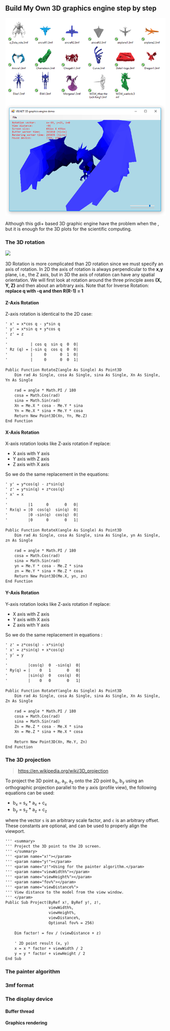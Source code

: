 ## Build My Own 3D graphics engine step by step

![](./screenshot.png)

Although this gdi+ based 3D graphic engine have the problem when the , but it is enough for the 3D plots for the scientific computing.

### The 3D rotation

![](./Previews.gif)

3D Rotation is more complicated than 2D rotation since we must specify an axis of rotation. In 2D the axis of rotation is always perpendicular to the **x,y** plane, i.e., the Z axis, but in 3D the axis of rotation can have any spatial orientation. We will first look at rotation around the three principle axes **(X, Y, Z)** and then about an arbitrary axis. Note that for Inverse Rotation: **replace q with -q and then R(R-1) = 1**

#### Z-Axis Rotation

Z-axis rotation is identical to the 2D case:

```vbnet
' x' = x*cos q - y*sin q
' y' = x*sin q + y*cos q
' z' = z
'
'          | cos q  sin q  0  0|
' Rz (q) = |-sin q  cos q  0  0|
'          |     0      0  1  0|
'          |     0      0  0  1|

Public Function RotateZ(angle As Single) As Point3D
    Dim rad As Single, cosa As Single, sina As Single, Xn As Single, Yn As Single

    rad = angle * Math.PI / 180
    cosa = Math.Cos(rad)
    sina = Math.Sin(rad)
    Xn = Me.X * cosa - Me.Y * sina
    Yn = Me.X * sina + Me.Y * cosa
    Return New Point3D(Xn, Yn, Me.Z)
End Function
```

#### X-Axis Rotation

X-axis rotation looks like Z-axis rotation if replace:

+ X axis with Y axis
+ Y axis with Z axis
+ Z axis with X axis

So we do the same replacement in the equations:
```vbnet
' y' = y*cos(q) - z*sin(q)
' z' = y*sin(q) + z*cos(q)
' x' = x
'
'         |1      0       0   0|
' Rx(q) = |0  cos(q)  sin(q)  0|
'         |0 -sin(q)  cos(q)  0|
'         |0      0       0   1|

Public Function RotateX(angle As Single) As Point3D
    Dim rad As Single, cosa As Single, sina As Single, yn As Single, zn As Single

    rad = angle * Math.PI / 180
    cosa = Math.Cos(rad)
    sina = Math.Sin(rad)
    yn = Me.Y * cosa - Me.Z * sina
    zn = Me.Y * sina + Me.Z * cosa
    Return New Point3D(Me.X, yn, zn)
End Function
```

#### Y-Axis Rotation

Y-axis rotation looks like Z-axis rotation if replace:

+ X axis with Z axis
+ Y axis with X axis
+ Z axis with Y axis

So we do the same replacement in equations :

```vbnet
' z' = z*cos(q) - x*sin(q)
' x' = z*sin(q) + x*cos(q)
' y' = y
'
'         |cos(q)  0  -sin(q)  0|
' Ry(q) = |    0   1       0   0|
'         |sin(q)  0   cos(q)  0|
'         |    0   0       0   1|

Public Function RotateY(angle As Single) As Point3D
    Dim rad As Single, cosa As Single, sina As Single, Xn As Single, Zn As Single

    rad = angle * Math.PI / 180
    cosa = Math.Cos(rad)
    sina = Math.Sin(rad)
    Zn = Me.Z * cosa - Me.X * sina
    Xn = Me.Z * sina + Me.X * cosa

    Return New Point3D(Xn, Me.Y, Zn)
End Function
```

### The 3D projection

> https://en.wikipedia.org/wiki/3D_projection

To project the 3D point a<sub>x</sub>, a<sub>y</sub>, a<sub>z</sub> onto the 2D point b<sub>x</sub>, b<sub>y</sub> using an orthographic projection parallel to the y axis (profile view), the following equations can be used:

+ b<sub>x</sub> = s<sub>x</sub> \* a<sub>x</sub> + c<sub>x</sub>
+ b<sub>y</sub> = s<sub>z</sub> \* a<sub>z</sub> + c<sub>z</sub>

where the vector ``s`` is an arbitrary scale factor, and ``c`` is an arbitrary offset. These constants are optional, and can be used to properly align the viewport.

```vbnet
''' <summary>
''' Project the 3D point to the 2D screen.
''' </summary>
''' <param name="x!"></param>
''' <param name="y!"></param>
''' <param name="z!">Using for the painter algorithm.</param>
''' <param name="viewWidth%"></param>
''' <param name="viewHeight%"></param>
''' <param name="fov%"></param>
''' <param name="viewDistance%">
''' View distance to the model from the view window.
''' </param>
Public Sub Project(ByRef x!, ByRef y!, z!,
                   viewWidth%,
                   viewHeight%,
                   viewDistance%,
                   Optional fov% = 256)

    Dim factor! = fov / (viewDistance + z)

    ' 2D point result (x, y)
    x = x * factor + viewWidth / 2
    y = y * factor + viewHeight / 2
End Sub
```

### The painter algorithm

### 3mf format

### The display device
#### Buffer thread
#### Graphics rendering